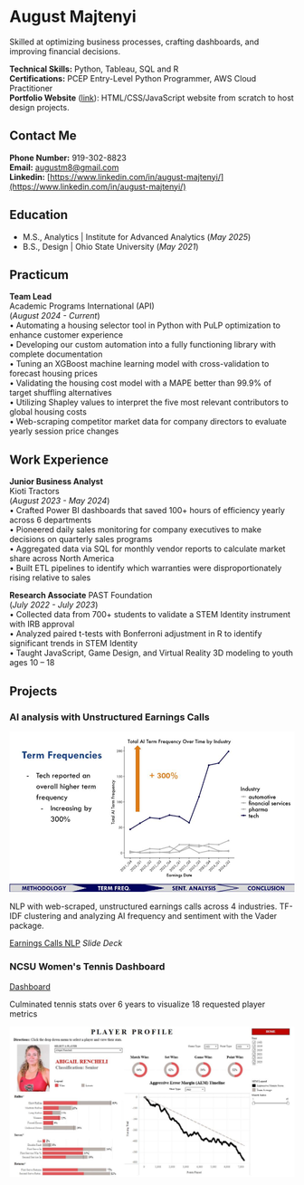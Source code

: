 # August Majtenyi
Skilled at optimizing business processes, crafting dashboards, and improving financial decisions.

**Technical Skills:** Python, Tableau, SQL and R   
**Certifications:** PCEP Entry-Level Python Programmer, AWS Cloud Practitioner  
**Portfolio Website** ([link](https://augustmajtenyi.github.io/)): HTML/CSS/JavaScript website from scratch to host design projects.


## Contact Me 
**Phone Number:** 919-302-8823  
**Email:** augustm8@gmail.com  
**Linkedin:** [https://www.linkedin.com/in/august-majtenyi/](https://www.linkedin.com/in/august-majtenyi/)  

## Education 
- M.S., Analytics | Institute for Advanced Analytics (_May 2025_)
- B.S., Design | Ohio State University (_May 2021_)

## Practicum  
**Team Lead**  
Academic Programs International (API)   
(_August 2024 - Current_)  
• Automating a housing selector tool in Python with PuLP optimization to enhance customer experience  
• Developing our custom automation into a fully functioning library with complete documentation  
• Tuning an XGBoost machine learning model with cross-validation to forecast housing prices  
• Validating the housing cost model with a MAPE better than 99.9% of target shuffling alternatives  
• Utilizing Shapley values to interpret the five most relevant contributors to global housing costs  
• Web-scraping competitor market data for company directors to evaluate yearly session price changes  


## Work Experience
**Junior Business Analyst**           
Kioti Tractors  
(_August 2023 - May 2024_)  
• Crafted Power BI dashboards that saved 100+ hours of efficiency yearly across 6 departments  
• Pioneered daily sales monitoring for company executives to make decisions on quarterly sales programs  
• Aggregated data via SQL for monthly vendor reports to calculate market share across North America  
• Built ETL pipelines to identify which warranties were disproportionately rising relative to sales  

**Research Associate**
PAST Foundation  
(_July 2022 - July 2023_)  
• Collected data from 700+ students to validate a STEM Identity instrument with IRB approval  
• Analyzed paired t-tests with Bonferroni adjustment in R to identify significant trends in STEM Identity  
• Taught JavaScript, Game Design, and Virtual Reality 3D modeling to youth ages 10 – 18  


## Projects


### AI analysis with Unstructured Earnings Calls
![Project](Pictures/AITextAnalytics.jpg)

NLP with web-scraped, unstructured earnings calls across 4 industries. TF-IDF clustering and analyzing AI frequency and sentiment with the Vader package.

[Earnings Calls NLP](https://docs.google.com/presentation/d/1CUsx_gHMNNeO195B45ehTEtIM6fHCL4NptkPNdBgieM/edit?usp=sharing)
_Slide Deck_


### NCSU Women's Tennis Dashboard
[Dashboard](https://public.tableau.com/app/profile/august.majtenyi/viz/Blue17NCSUTennisDashboard/NCStatePlayerProfiles)

Culminated tennis stats over 6 years to visualize 18 requested player metrics

![Dashboard Player Profiles](Pictures/Dashboard.JPG)



